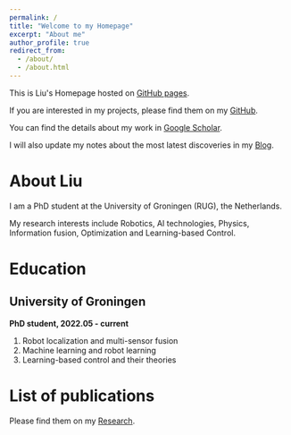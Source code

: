 ```yaml
---
permalink: /
title: "Welcome to my Homepage"
excerpt: "About me"
author_profile: true
redirect_from: 
  - /about/
  - /about.html
---
```


This is Liu's Homepage hosted on [GitHub pages](https://LiuxhRobotAI.github.io/).

If you are interested in my projects, please find them on my [GitHub](https://github.com/LiuxhRobotAI).

You can find the details about my work in [Google Scholar](https://scholar.google.com/citations?hl=en&user=btqfRYQAAAAJ).

I will also update my notes about the most latest discoveries in my [Blog](https://LiuxhRobotAI.github.io/blog/).

About Liu
======
I am a PhD student at the University of Groningen (RUG), the Netherlands.

My research interests include Robotics, AI technologies, Physics, Information fusion, Optimization and Learning-based Control.


Education
======
University of Groningen
------
**PhD student, 2022.05  -  current**

1. Robot localization and multi-sensor fusion
2. Machine learning and robot learning
3. Learning-based control and their theories


List of publications
======
<!-- 这是一个 HTML 注释
Journal paper
------

Conference paper
------

Book, tutorial and others
------
 -->
Please find them on my [Research](https://LiuxhRobotAI.github.io/publications/).
